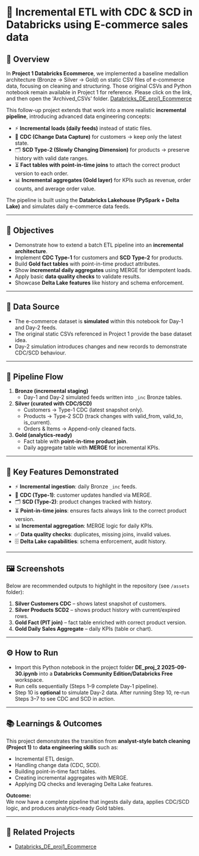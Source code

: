 # 🛒 Incremental ETL with CDC & SCD in Databricks using E-commerce sales data

## 📖 Overview  
In **Project 1 Databricks Ecommerce**, we implemented a baseline medallion architecture (Bronze → Silver → Gold) on static CSV files of e-commerce data, focusing on cleaning and structuring. Those original CSVs and Python notebook remain available in Project 1 for reference. Please click on the link, and then open the 'Archived_CSVs' folder.  [Databricks_DE_proj1_Ecommerce](../Databricks_DE_proj1_Ecommerce/)

This follow-up project extends that work into a more realistic **incremental pipeline**, introducing advanced data engineering concepts:  
- ⚡ **Incremental loads (daily feeds)** instead of static files.  
- 🔄 **CDC (Change Data Capture)** for customers → keep only the latest state.  
- 🗂️ **SCD Type-2 (Slowly Changing Dimension)** for products → preserve history with valid date ranges.  
- ⏳ **Fact tables with point-in-time joins** to attach the correct product version to each order.  
- 📊 **Incremental aggregates (Gold layer)** for KPIs such as revenue, order counts, and average order value.  

The pipeline is built using the **Databricks Lakehouse (PySpark + Delta Lake)** and simulates daily e-commerce data feeds.  

---

## 🎯 Objectives  
- Demonstrate how to extend a batch ETL pipeline into an **incremental architecture**.  
- Implement **CDC Type-1** for customers and **SCD Type-2** for products.  
- Build **Gold fact tables** with point-in-time product attributes.  
- Show **incremental daily aggregates** using MERGE for idempotent loads.  
- Apply basic **data quality checks** to validate results.  
- Showcase **Delta Lake features** like history and schema enforcement.  

---

## 📁 Data Source  
- The e-commerce dataset is **simulated** within this notebook for Day-1 and Day-2 feeds.  
- The original static CSVs referenced in Project 1 provide the base dataset idea.  
- Day-2 simulation introduces changes and new records to demonstrate CDC/SCD behaviour.  

---

## 🔄 Pipeline Flow  
1. **Bronze (incremental staging)**  
   - Day-1 and Day-2 simulated feeds written into `_inc` Bronze tables.  
2. **Silver (curated with CDC/SCD)**  
   - Customers → Type-1 CDC (latest snapshot only).  
   - Products → Type-2 SCD (track changes with valid_from, valid_to, is_current).  
   - Orders & Items → Append-only cleaned facts.  
3. **Gold (analytics-ready)**  
   - Fact table with **point-in-time product join**.  
   - Daily aggregate table with **MERGE** for incremental KPIs.  

---

## 🚀 Key Features Demonstrated  
- ⚡ **Incremental ingestion**: daily Bronze `_inc` feeds.  
- 🔄 **CDC (Type-1)**: customer updates handled via MERGE.  
- 🗂️ **SCD (Type-2)**: product changes tracked with history.  
- ⏳ **Point-in-time joins**: ensures facts always link to the correct product version.  
- 📊 **Incremental aggregation**: MERGE logic for daily KPIs.  
- ✅ **Data quality checks**: duplicates, missing joins, invalid values.  
- 🗄️ **Delta Lake capabilities**: schema enforcement, audit history.  

---

## 🖼️ Screenshots  
Below are recommended outputs to highlight in the repository (see `/assets` folder):  
1. **Silver Customers CDC** – shows latest snapshot of customers.  
2. **Silver Products SCD2** – shows product history with current/expired rows.  
3. **Gold Fact (PIT join)** – fact table enriched with correct product version.  
4. **Gold Daily Sales Aggregate** – daily KPIs (table or chart).  

---

## ⚙️ How to Run  
- Import this Python notebook in the project folder **DE_proj_2 2025-09-30.ipynb** into a **Databricks Community Edition/Databricks Free** workspace.  
- Run cells sequentially (Steps 1–9 complete Day-1 pipeline).  
- Step 10 is **optional** to simulate Day-2 data. After running Step 10, re-run Steps 3–7 to see CDC and SCD in action.  

---

## 📚 Learnings & Outcomes  
This project demonstrates the transition from **analyst-style batch cleaning (Project 1)** to **data engineering skills** such as:  
- Incremental ETL design.  
- Handling change data (CDC, SCD).  
- Building point-in-time fact tables.  
- Creating incremental aggregates with MERGE.  
- Applying DQ checks and leveraging Delta Lake features.  

**Outcome:**  
We now have a complete pipeline that ingests daily data, applies CDC/SCD logic, and produces analytics-ready Gold tables.  

---

## 🔗 Related Projects  
- [Databricks_DE_proj1_Ecommerce](../Databricks_DE_proj1_Ecommerce/)

